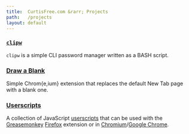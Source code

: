 ```yaml
---
title:  CurtisFree.com &rarr; Projects
path:   /projects
layout: default
---
```


### [`clipw`][project_clipw]

`clipw` is a simple CLI password manager written as a BASH script.

### [Draw a Blank][project_draw-a-blank]

Simple Chrom{e,ium} extension that replaces the default New Tab page with a blank one.

### [Userscripts][project_userscripts]

A collection of JavaScript [userscripts][userscripts] that can be used with the
[Greasemonkey][greasemonkey] [Firefox][firefox] extension or in
[Chromium][chromium]/[Google Chrome][chrome].

[project_clipw]:        /projects/clipw
[project_draw-a-blank]: /projects/draw-a-blank
[project_userscripts]:  /projects/userscripts
[userscripts]:          https://userscripts.org
[greasemonkey]:         http://www.greasespot.net
[firefox]:              http://www.firefox.com
[chromium]:             http://www.chromium.org/Home
[chrome]:               https://www.google.com
